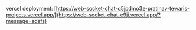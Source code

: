 vercel deployment:
[https://web-socket-chat-q5jpdmo3z-pratinav-tewaris-projects.vercel.app/](https://web-socket-chat-e9ji.vercel.app/?message=sdsfs)
